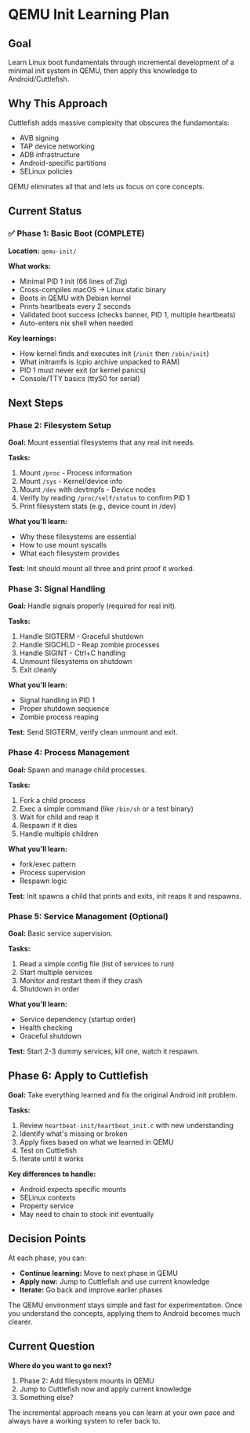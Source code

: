 # QEMU Init Learning Plan

## Goal
Learn Linux boot fundamentals through incremental development of a minimal init system in QEMU, then apply this knowledge to Android/Cuttlefish.

## Why This Approach
Cuttlefish adds massive complexity that obscures the fundamentals:
- AVB signing
- TAP device networking  
- ADB infrastructure
- Android-specific partitions
- SELinux policies

QEMU eliminates all that and lets us focus on core concepts.

## Current Status

### ✅ Phase 1: Basic Boot (COMPLETE)
**Location:** `qemu-init/`

**What works:**
- Minimal PID 1 init (66 lines of Zig)
- Cross-compiles macOS → Linux static binary
- Boots in QEMU with Debian kernel
- Prints heartbeats every 2 seconds
- Validated boot success (checks banner, PID 1, multiple heartbeats)
- Auto-enters nix shell when needed

**Key learnings:**
- How kernel finds and executes init (`/init` then `/sbin/init`)
- What initramfs is (cpio archive unpacked to RAM)
- PID 1 must never exit (or kernel panics)
- Console/TTY basics (ttyS0 for serial)

## Next Steps

### Phase 2: Filesystem Setup
**Goal:** Mount essential filesystems that any real init needs.

**Tasks:**
1. Mount `/proc` - Process information
2. Mount `/sys` - Kernel/device info  
3. Mount `/dev` with devtmpfs - Device nodes
4. Verify by reading `/proc/self/status` to confirm PID 1
5. Print filesystem stats (e.g., device count in /dev)

**What you'll learn:**
- Why these filesystems are essential
- How to use mount syscalls
- What each filesystem provides

**Test:** Init should mount all three and print proof it worked.

### Phase 3: Signal Handling
**Goal:** Handle signals properly (required for real init).

**Tasks:**
1. Handle SIGTERM - Graceful shutdown
2. Handle SIGCHLD - Reap zombie processes
3. Handle SIGINT - Ctrl+C handling
4. Unmount filesystems on shutdown
5. Exit cleanly

**What you'll learn:**
- Signal handling in PID 1
- Proper shutdown sequence
- Zombie process reaping

**Test:** Send SIGTERM, verify clean unmount and exit.

### Phase 4: Process Management
**Goal:** Spawn and manage child processes.

**Tasks:**
1. Fork a child process
2. Exec a simple command (like `/bin/sh` or a test binary)
3. Wait for child and reap it
4. Respawn if it dies
5. Handle multiple children

**What you'll learn:**
- fork/exec pattern
- Process supervision
- Respawn logic

**Test:** Init spawns a child that prints and exits, init reaps it and respawns.

### Phase 5: Service Management (Optional)
**Goal:** Basic service supervision.

**Tasks:**
1. Read a simple config file (list of services to run)
2. Start multiple services
3. Monitor and restart them if they crash
4. Shutdown in order

**What you'll learn:**
- Service dependency (startup order)
- Health checking
- Graceful shutdown

**Test:** Start 2-3 dummy services, kill one, watch it respawn.

## Phase 6: Apply to Cuttlefish

**Goal:** Take everything learned and fix the original Android init problem.

**Tasks:**
1. Review `heartbeat-init/heartbeat_init.c` with new understanding
2. Identify what's missing or broken
3. Apply fixes based on what we learned in QEMU
4. Test on Cuttlefish
5. Iterate until it works

**Key differences to handle:**
- Android expects specific mounts
- SELinux contexts
- Property service
- May need to chain to stock init eventually

## Decision Points

At each phase, you can:
- **Continue learning:** Move to next phase in QEMU
- **Apply now:** Jump to Cuttlefish and use current knowledge
- **Iterate:** Go back and improve earlier phases

The QEMU environment stays simple and fast for experimentation. Once you understand the concepts, applying them to Android becomes much clearer.

## Current Question

**Where do you want to go next?**
1. Phase 2: Add filesystem mounts in QEMU
2. Jump to Cuttlefish now and apply current knowledge
3. Something else?

The incremental approach means you can learn at your own pace and always have a working system to refer back to.
